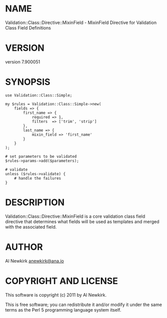 # NAME

Validation::Class::Directive::MixinField - MixinField Directive for Validation Class Field Definitions

# VERSION

version 7.900051

# SYNOPSIS

    use Validation::Class::Simple;

    my $rules = Validation::Class::Simple->new(
        fields => {
            first_name => {
                required => 1,
                filters  => ['trim', 'strip']
            },
            last_name => {
                mixin_field => 'first_name'
            }
        }
    );

    # set parameters to be validated
    $rules->params->add($parameters);

    # validate
    unless ($rules->validate) {
        # handle the failures
    }

# DESCRIPTION

Validation::Class::Directive::MixinField is a core validation class field
directive that determines what fields will be used as templates and merged with
the associated field.

# AUTHOR

Al Newkirk <anewkirk@ana.io>

# COPYRIGHT AND LICENSE

This software is copyright (c) 2011 by Al Newkirk.

This is free software; you can redistribute it and/or modify it under
the same terms as the Perl 5 programming language system itself.

